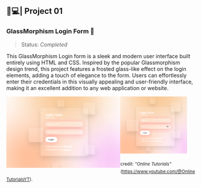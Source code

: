 ## 🍵💻| Project 01
### GlassMorphism Login Form 📝
>Status: *Completed*

This GlassMorphism Login form is a sleek and modern user interface built entirely using HTML and CSS. Inspired by the popular Glassmorphism design trend, this project features a frosted glass-like effect on the login elements, adding a touch of elegance to the form. Users can effortlessly enter their credentials in this visually appealing and user-friendly interface, making it an excellent addition to any web application or website.

<div class="photos">
  <img src="assets/LoginForm.png" alt="Login Display" title="GlassMorphism Login" width= "60%" height= "60%" align="left">
  <img src="/assets/Login.png" alt="Login Display" title="GlassMorphism Login" width= "35%" height= "35%" align="center">
</div>

<sub>credit: *"Online Tutorials"* (https://www.youtube.com/@OnlineTutorialsYT).</sub>

